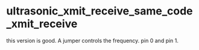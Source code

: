 # ultrasonic_xmit_receive_same_code_xmit_receive
this version is good.  A jumper controls the frequency. pin 0 and pin 1.

